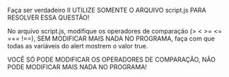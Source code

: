 Faça ser verdadeiro II
UTILIZE SOMENTE O ARQUIVO script.js PARA RESOLVER ESSA QUESTÃO!

No arquivo script.js, modifique os operadores de comparação (> < >= <= === !==), SEM MODIFICAR MAIS NADA NO PROGRAMA, faça com que todas as variáveis do alert mostrem o valor true.

VOCÊ SÓ PODE MODIFICAR OS OPERADORES DE COMPARAÇÃO, NÃO PODE MODIFICAR MAIS NADA NO PROGRAMA!
